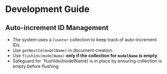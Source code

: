 # Development Guide

## Auto-increment ID Management

- The system uses a `Counter` collection to keep track of auto-increment IDs.
- Use `getNextId(modelName)` in document creation.
- Use `flushIds(modelName)` **only if the collection for `modelName` is empty**.
- Safeguard for `flushIds(modelName) is in place by ensuring collection is empty before flushing.
